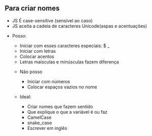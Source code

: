## Para criar nomes

* JS É case-sensitive (sensível ao caso)
* JS aceita a cadeia de caracteres Unicode(aspas e acentuações)

- Posso:
  * Iniciar com esses caracteres especiais: $ _
  * Iniciar com letras
  * Colocar acentos
  * Letras maísculas e minúsculas fazem diferença

  - Não posso
    * Iniciar com números
    * Colocar espaços vazios no nome

  - Ideal:
    * Criar nomes que fazem sentido
    * Que explique o que a variável é ou faz
    * CamelCase
    * snake_case
    * Escrever em inglês
